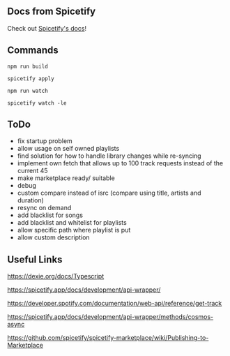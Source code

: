 ## Docs from Spicetify

Check out [Spicetify's docs](https://spicetify.app/docs/development/spicetify-creator/the-basics)!

## Commands

``npm run build``

``spicetify apply``

``npm run watch``

``spicetify watch -le``

## ToDo

- fix startup problem
- allow usage on self owned playlists
- find solution for how to handle library changes while re-syncing
- implement own fetch that allows up to 100 track requests instead of the current 45
- make marketplace ready/ suitable
- debug
- custom compare instead of isrc (compare using title, artists and duration)
- resync on demand
- add blacklist for songs
- add blacklist and whitelist for playlists
- allow specific path where playlist is put
- allow custom description

## Useful Links

https://dexie.org/docs/Typescript

https://spicetify.app/docs/development/api-wrapper/

https://developer.spotify.com/documentation/web-api/reference/get-track

https://spicetify.app/docs/development/api-wrapper/methods/cosmos-async

https://github.com/spicetify/spicetify-marketplace/wiki/Publishing-to-Marketplace

